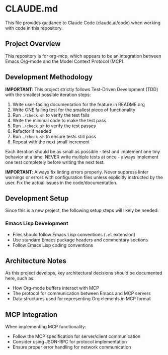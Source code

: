 # CLAUDE.md

This file provides guidance to Claude Code (claude.ai/code) when working
with code in this repository.

## Project Overview

This repository is for org-mcp, which appears to be an integration between
Emacs Org-mode and the Model Context Protocol (MCP).

## Development Methodology

**IMPORTANT**: This project strictly follows Test-Driven Development (TDD)
with the smallest possible iteration steps:

1. Write user-facing documentation for the feature in README.org
1. Write ONE failing test for the smallest piece of functionality
1. Run `./check.sh` to verify the test fails
1. Write the minimal code to make the test pass
1. Run `./check.sh` to verify the test passes
1. Refactor if needed
1. Run `./check.sh` to ensure tests still pass
1. Repeat with the next small increment

Each iteration should be as small as possible - test and implement one tiny
behavior at a time. NEVER write multiple tests at once - always implement
one test completely before writing the next test.

**IMPORTANT**: Always fix linting errors properly. Never suppress linter
warnings or errors with configuration files unless explicitly instructed by
the user. Fix the actual issues in the code/documentation.

## Development Setup

Since this is a new project, the following setup steps will likely be needed:

### Emacs Lisp Development

- Files should follow Emacs Lisp conventions (`.el` extension)
- Use standard Emacs package headers and commentary sections
- Follow Emacs Lisp coding conventions

## Architecture Notes

As this project develops, key architectural decisions should be documented
here, such as:

- How Org-mode buffers interact with MCP
- The protocol for communication between Emacs and MCP servers
- Data structures used for representing Org elements in MCP format

## MCP Integration

When implementing MCP functionality:

- Follow the MCP specification for server/client communication
- Consider using JSON-RPC for protocol implementation
- Ensure proper error handling for network communication
